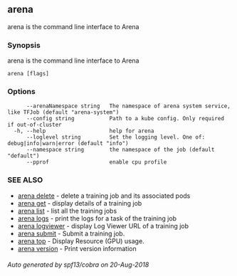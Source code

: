 ## arena

arena is the command line interface to Arena

### Synopsis

arena is the command line interface to Arena

```
arena [flags]
```

### Options

```
      --arenaNamespace string   The namespace of arena system service, like TFJob (default "arena-system")
      --config string           Path to a kube config. Only required if out-of-cluster
  -h, --help                    help for arena
      --loglevel string         Set the logging level. One of: debug|info|warn|error (default "info")
      --namespace string        the namespace of the job (default "default")
      --pprof                   enable cpu profile
```

### SEE ALSO

* [arena delete](arena_delete.md)	 - delete a training job and its associated pods
* [arena get](arena_get.md)	 - display details of a training job
* [arena list](arena_list.md)	 - list all the training jobs
* [arena logs](arena_logs.md)	 - print the logs for a task of the training job
* [arena logviewer](arena_logviewer.md)	 - display Log Viewer URL of a training job
* [arena submit](arena_submit.md)	 - Submit a training job.
* [arena top](arena_top.md)	 - Display Resource (GPU) usage.
* [arena version](arena_version.md)	 - Print version information

###### Auto generated by spf13/cobra on 20-Aug-2018

